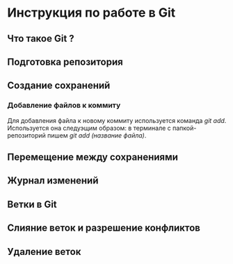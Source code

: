 # Инструкция по работе в Git

## Что такое Git ?

## Подготовка репозитория

## Создание сохранений

### Добавление файлов к коммиту
Для добавления файла к новому коммиту используется команда *git add*. Используется она следуэщим образом: в терминале с папкой-репозиторий пишем *git add (название файла)*.
## Перемещение между сохранениями

## Журнал изменений

## Ветки в Git

## Слияние веток и разрешение конфликтов

## Удаление веток